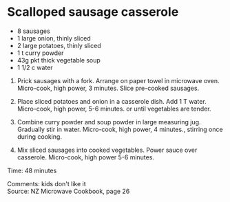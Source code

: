 # Scalloped sausage casserole

* 8 sausages
* 1 large onion, thinly sliced
* 2 large potatoes, thinly sliced
* 1 t curry powder
* 43g pkt thick vegetable soup
* 1 1/2 c water

1.  Prick sausages with a fork.  Arrange on paper towel in microwave oven.  Micro-cook, high power, 3 minutes.  Slice pre-cooked sausages.

2.  Place sliced potatoes and onion in a casserole dish.  Add 1 T water.  Micro-cook, high power, 5-6 minutes. or until vegetables are tender.

3.  Combine curry powder and soup powder in large measuring jug.  Gradually stir in water.  Micro-cook, high power, 4 minutes., stirring once during cooking.

4.  Mix sliced sausages into cooked vegetables.  Power sauce over casserole.  Micro-cook, high power 5-6 minutes.

Time: 48 minutes  

Comments: kids don't like it  
Source: NZ Microwave Cookbook, page 26

